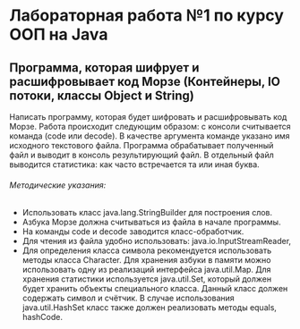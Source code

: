 # Лабораторная работа №1 по курсу ООП на Java
## Программа, которая шифрует и расшифровывает код Морзе (Контейнеры, IO потоки, классы Object и String)
Написать программу, которая будет шифровать и расшифровывать код Морзе. Работа
происходит следующим образом: с консоли считывается команда (code или decode). В
качестве аргумента команде указано имя исходного текстового файла. Программа
обрабатывает полученный файл и выводит в консоль результирующий файл. В отдельный
файл выводится статистика: как часто встречается та или иная буква.

###### Методические указания:
- Использовать класс java.lang.StringBuilder для построения слов.
- Азбука Морзе должна считываться из файла в начале программы.
- На команды code и decode заводится класс-обработчик.
- Для чтения из файла удобно использовать: java.io.InputStreamReader,
- Для определения класса символа рекомендуется использовать методы класса
Character. Для хранения азбуки в памяти можно использовать одну из реализаций
интерфейса java.util.Map. Для хранения статистики используется java.util.Set,
который должен будет хранить объекты специального класса. Данный класс должен
содержать символ и счётчик. В случае использования java.util.HashSet класс также
должен реализовать методы equals, hashCode.
